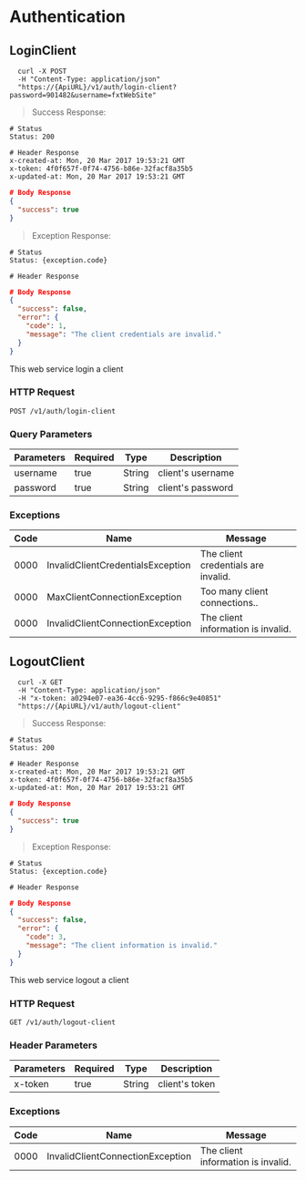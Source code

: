 # Authentication

## LoginClient

```shell
  curl -X POST 
  -H "Content-Type: application/json" 
  "https://{ApiURL}/v1/auth/login-client?password=901482&username=fxtWebSite"
```

> Success Response:

```text
# Status
Status: 200

# Header Response
x-created-at: Mon, 20 Mar 2017 19:53:21 GMT
x-token: 4f0f657f-0f74-4756-b86e-32facf8a35b5
x-updated-at: Mon, 20 Mar 2017 19:53:21 GMT
```

```json
# Body Response
{
  "success": true
}
```

> Exception Response:

```text
# Status
Status: {exception.code}

# Header Response
```

```json
# Body Response
{
  "success": false,
  "error": {
    "code": 1,
    "message": "The client credentials are invalid."
  }
}
```

This web service login a client

### HTTP Request

`POST /v1/auth/login-client`

### Query Parameters

Parameters | Required | Type  | Description 
--------- | ------- | ------- | -------
username | true | String | client's username
password | true | String | client's password

### Exceptions

Code | Name | Message 
--------- | ------- | -------
0000 | InvalidClientCredentialsException |  The client credentials are invalid.
0000 | MaxClientConnectionException | Too many client connections..
0000 | InvalidClientConnectionException | The client information is invalid.

## LogoutClient

```shell
  curl -X GET 
  -H "Content-Type: application/json" 
  -H "x-token: a0294e07-ea36-4cc6-9295-f866c9e40851"
  "https://{ApiURL}/v1/auth/logout-client"
```

> Success Response:

```text
# Status
Status: 200

# Header Response
x-created-at: Mon, 20 Mar 2017 19:53:21 GMT
x-token: 4f0f657f-0f74-4756-b86e-32facf8a35b5
x-updated-at: Mon, 20 Mar 2017 19:53:21 GMT
```

```json
# Body Response
{
  "success": true
}
```

> Exception Response:

```text
# Status
Status: {exception.code}

# Header Response
```

```json
# Body Response
{
  "success": false,
  "error": {
    "code": 3,
    "message": "The client information is invalid."
  }
}
```

This web service logout a client

### HTTP Request

`GET /v1/auth/logout-client`

### Header Parameters

Parameters | Required | Type  | Description 
--------- | ------- | ------- | -------
x-token | true | String | client's token

### Exceptions

Code | Name | Message 
--------- | ------- | -------
0000 | InvalidClientConnectionException |  The client information is invalid.